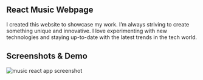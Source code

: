 ## React Music Webpage


I created this website to showcase my work. I’m always striving to create something unique and innovative. I love experimenting with new technologies and staying up-to-date with the latest trends in the tech world.



## Screenshots & Demo
![music react app screenshot](https://github.com/6rahul9/Countdown-Timer/assets/97466426/4645a6f7-7341-4f82-8499-dfed5ec08f78)

